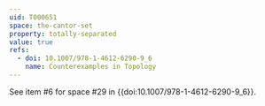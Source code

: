```yaml
---
uid: T000651
space: the-cantor-set
property: totally-separated
value: true
refs:
  - doi: 10.1007/978-1-4612-6290-9_6
    name: Counterexamples in Topology
---
```

See item #6 for space #29 in {{doi:10.1007/978-1-4612-6290-9_6}}.
